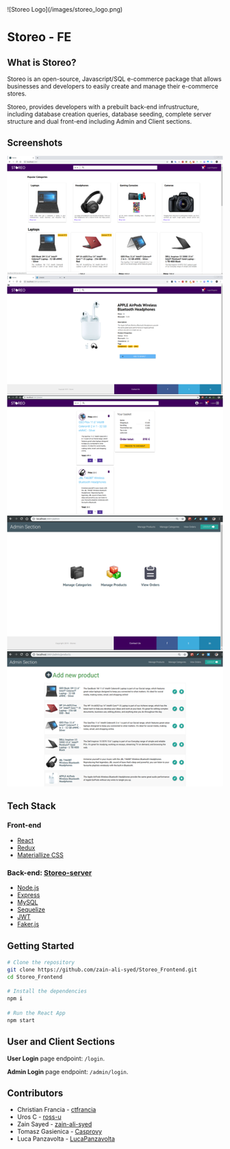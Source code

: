 <div>
  ![Storeo Logo](/images/storeo_logo.png)
</div>

# Storeo - FE


## What is Storeo?
Storeo is an open-source, Javascript/SQL e-commerce package that allows businesses and developers to easily create and manage their e-commerce stores.

Storeo, provides developers with a prebuilt back-end infrustructure, including database creation queries, database seeding, complete server structure and dual front-end including Admin and Client sections. 

## Screenshots
![Storeo Screenshots](/images/homepage.png)
![Storeo Screenshots](/images/headphones.png)
![Storeo Screenshots](/images/basket.png)
![Storeo Screenshots](/images/admin_section1.png)
![Storeo Screenshots](/images/admin_section3.png)

## Tech Stack

### Front-end
* [React](https://facebook.github.io/react-native/)
* [Redux](https://redux.js.org/)
* [Materiallize CSS](https://expo.io/)

### Back-end: [Storeo-server](https://github.com/ctfrancia/Storeo-server)
* [Node.js](https://nodejs.org/en/)
* [Express](https://expressjs.com/)
* [MySQL](https://www.mysql.com/)
* [Sequelize](http://docs.sequelizejs.com/)
* [JWT](https://jwt.io/) 
* [Faker.js](https://github.com/Marak/faker.js)



## Getting Started

```bash
# Clone the repository
git clone https://github.com/zain-ali-syed/Storeo_Frontend.git
cd Storeo_Frontend

# Install the dependencies
npm i

# Run the React App
npm start
```

## User and Client Sections

**User Login** page endpoint: `/login`.

**Admin Login** page endpoint: `/admin/login`.

## Contributors
* Christian Francia - [ctfrancia](https://github.com/ctfrancia)
* Uros C - [ross-u](https://github.com/ross-u)
* Zain Sayed - [zain-ali-syed](https://github.com/zain-ali-syed)
* Tomasz Gasienica - [Casprovy](https://github.com/Casprovy)
* Luca Panzavolta - [LucaPanzavolta](https://github.com/LucaPanzavolta)

